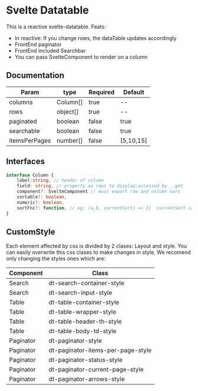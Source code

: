 # Svelte Datatable

This is a reactive svelte-datatable. Feats:


  - In reactive: If you change rows, the dataTable updates accordingly
  - FrontEnd paginator
  - FrontEnd included Searchbar
  - You can pass SvelteComponent to render on a column

## Documentation

|Param|type|Required|Default|
| ------ | ------ | ------ | ----- |
|columns| Column[] | true | --
|rows| object[] | true | --
|paginated|boolean|false|true|
|searchable|boolean|false|true|
|itemsPerPages|number[]|false| [5,10,15]


## Interfaces

```typescript
interface Column {
    label:string, // header of column
    field: string, // property on rows to display;accessed by _.get
    component?: SvelteComponent // must export row and column vars     
    sortable?: boolean,
    numeric?: boolean,
    sortFnc?: function, // eg: (a,b, currentSort) => {}  currentSort can be asc|desc|null
}
```

## CustomStyle

Each element affected by css is divided by 2 clases: Layout and style. You can easily overwrite this css clases to
make changes in style. We recomend only changing the styles ones which are:


|Component|Class|
| ------ |-------|
|Search|dt-search-container-style|
|Search|dt-search-input-style|
|Table|dt-table-container-style|
|Table|dt-table-wrapper-style|
|Table|dt-table-header-th-style|
|Table|dt-table-body-td-style|
|Paginator|dt-paginator-style|
|Paginator|dt-paginator-items-per-page-style|
|Paginator|dt-paginator-status-style|
|Paginator|dt-paginator-current-page-style|
|Paginator|dt-paginator-arrows-style|



